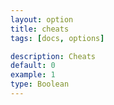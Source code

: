 ```yaml
---
layout: option
title: cheats
tags: [docs, options]

description: Cheats
default: 0
example: 1
type: Boolean
---
```

